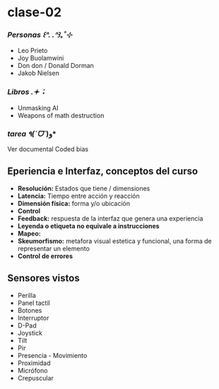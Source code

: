 # clase-02
### *Personas ꒰ᐢ. .ᐢ꒱₊˚⊹* ###
- Leo Prieto
- Joy Buolamwini
- Don don / Donald Dorman
- Jakob Nielsen
### *Libros .𖥔 ݁ ˖* ###
- Unmasking AI
- Weapons of math destruction
### *tarea ٩(ˊᗜˋ*)و* ###
Ver documental Coded bias

## Eperiencia e Interfaz, conceptos del curso ##

- **Resolución:** Estados que tiene / dimensiones
- **Latencia:** Tiempo entre acción y reacción 
- **Dimensión física:** forma y/o ubicación  
- **Control**
- **Feedback:** respuesta de la interfaz que genera una experiencia 
- **Leyenda o etiqueta no equivale a instrucciones**
- **Mapeo:**
- **Skeumorfismo:** metafora visual estetica y funcional, una forma de representar un elemento
- **Control de errores**

## Sensores vistos ##
- Perilla
- Panel tactil
- Botones
- Interruptor
- D-Pad
- Joystick
- Tilt
- Pir
- Presencia - Movimiento
- Proximidad
- Micrófono
- Crepuscular
